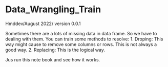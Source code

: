 # Data_Wrangling_Train
Hmddev/August 2022/ version 0.0.1

Sometimes there are a lots of missing data in data frame. So we have to dealing with them. 
You can train some methods to resolve:
                                1. Droping: This way might cause to remove some columns or rows. This is not always a good way. 
                                2. Replacing: This is the logical way.
                                
Jus run this note book and see how it works.
